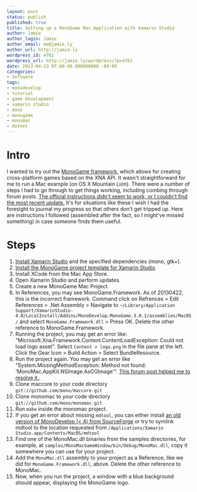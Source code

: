 ```yaml
---
layout: post
status: publish
published: true
title: Setting up a MonoGame Mac Application with Xamarin Studio
author: Jamie
author_login: Jamie
author_email: me@jamie.ly
author_url: http://jamie.ly
wordpress_id: 4761
wordpress_url: http://jamie.ly/wordpress/?p=4761
date: 2013-04-23 07:00:48.000000000 -04:00
categories:
- Software
tags:
- monodevelop
- tutorial
- game development
- xamarin studio
- mono
- monogame
- monomac
- dotnet
---
```


Intro
=====

I wanted to try out the [MonoGame framework](https://monogame.codeplex.com/), 
which allows for creating
cross-platform games based on the XNA API. It wasn't straightforward for
me to run a Mac example (on OS X Mountain Lion). There were a number of
steps I had to go through to get things working, including combing
through forum posts. [The official instructions didn't seem to work, or I couldn't find the most recent update.](https://github.com/mono/MonoGame/wiki/Tutorials%3AInstalling-Prerequisites-on-MacOS-for-MonoMac-project)
It's for situations like these I wish I had the foresight to journal my
progress so that others don't get tripped up. Here are instructions I
followed (assembled after the fact, so I might've missed something) in
case someone finds them useful.

Steps
=====

1.  [Install Xamarin Studio](http://monodevelop.com/Download) and the
    specified dependencies (mono, gtk+).
2.  [Install the MonoGame project template for Xamarin
    Studio](https://monogame.codeplex.com/releases/view/102870)
3.  Install XCode from the Mac App Store.
4.  Open Xamarin Studio and perform updates.
5.  Create a new MonoGame Mac Project.
6.  In References, you may see MonoGame.Framework. As of 20130422, this
    is the incorrect framework. Command click on Refrences \> Edit
    References \> .Net Assembly \> Navigate to
    `~/Library/Application Support/XamarinStudio-4.0/LocalInstall/Addins/MonoDevelop.MonoGame.3.0.1/assemblies/MacOS/`
    and select `MonoGame.Framework.dll` \> Press OK. Delete the other
    reference to MonoGame.Framework.
7.  Running the project, you may get an error like:
    "Microsoft.Xna.Framework.Content.ContentLoadException: Could not
    load logo asset". Select `Content > logo.png` in the file pane at
    the left. Click the Gear Icon \> Build Action \> Select
    BundleResource.
8.  Run the project again. You may get an error like
    "System.MissingMethodException: Method not found:
    'MonoMac.AppKit.NSImage.AsCGImage'". [This forum post helped me to resolve it.](https://monogame.codeplex.com/discussions/437680#editor).
9.  Clone maccore to your code directory
    `git://github.com/mono/maccore.git`
10. Clone monomac to your code directory
    `git://github.com/mono/monomac.git`
11. Run `make` inside the monomac project.
12. If you get an error about missing `mdtool`, you can either install
    [an old version of MonoDevelop (\< 4) from
    SourceForge](http://sourceforge.net/projects/monodevelop.mirror/files/)
    or try to symlink mdtool to the location requested from
    `/Applications/Xamarin Studio.app/Contents/MacOS/mdtool`
13. Find one of the MonoMac.dll binaries from the samples directories,
    for example, at `samples/MonoMacGameWindow/bin/Debug/MonoMac.dll`,
    copy it somewhere you can use for your project.
14. Add the `MonoMac.dll` assembly to your project as a Reference, like
    we did for `MonoGame.Framework.dll`, above. Delete the other
    reference to MonoMac.
15. Now, when you run the project, a window with a blue background
    should appear, displaying the MonoGame logo.

